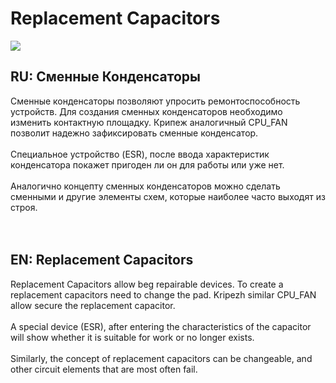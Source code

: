 Replacement Capacitors
======================
![](https://github.com/r57zone/Replacement-Capacitors/blob/master/capacitors.png)
<h2>RU: Сменные Конденсаторы</h2>
Сменные конденсаторы позволяют упросить ремонтоспособность устройств. Для создания сменных конденсаторов необходимо изменить контактную площадку. Крипеж аналогичный CPU_FAN позволит надежно зафиксировать сменные конденсатор.
<br><br>
Специальное устройство (ESR), после ввода характеристик конденсатора покажет пригоден ли он для работы или уже нет. 
<br><br>
Аналогично концепту сменных конденсаторов можно сделать сменными и другие элементы схем, которые наиболее часто выходят из строя.
<br><br><br>
<h2>EN: Replacement Capacitors</h2>
Replacement Capacitors allow beg repairable devices. To create a replacement capacitors need to change the pad. Kripezh similar CPU_FAN allow secure the replacement capacitor.
<br><br>
A special device (ESR), after entering the characteristics of the capacitor will show whether it is suitable for work or no longer exists.
<br><br>
Similarly, the concept of replacement capacitors can be changeable, and other circuit elements that are most often fail.